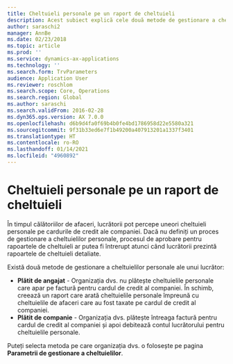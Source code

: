 ```yaml
---
title: Cheltuieli personale pe un raport de cheltuieli
description: Acest subiect explică cele două metode de gestionare a cheltuielilor personale ale unui lucrător în Microsoft Dynamics 365 Finance.
author: saraschi2
manager: AnnBe
ms.date: 02/23/2018
ms.topic: article
ms.prod: ''
ms.service: dynamics-ax-applications
ms.technology: ''
ms.search.form: TrvParameters
audience: Application User
ms.reviewer: roschlom
ms.search.scope: Core, Operations
ms.search.region: Global
ms.author: saraschi
ms.search.validFrom: 2016-02-28
ms.dyn365.ops.version: AX 7.0.0
ms.openlocfilehash: d6b9d4fa0f69b4b0fe4bd1786958d22e5580a321
ms.sourcegitcommit: 9f31b33ed6e7f1b49200a407913201a1337f3401
ms.translationtype: HT
ms.contentlocale: ro-RO
ms.lasthandoff: 01/14/2021
ms.locfileid: "4960892"
---
```

# <a name="personal-expenses-on-an-expense-report"></a>Cheltuieli personale pe un raport de cheltuieli

În timpul călătoriilor de afaceri, lucrătorii pot percepe uneori cheltuieli personale pe cardurile de credit ale companiei. Dacă nu definiți un proces de gestionare a cheltuielilor personale, procesul de aprobare pentru rapoartele de cheltuieli ar putea fi întrerupt atunci când lucrătorii prezintă rapoartele de cheltuieli detaliate. 

Există două metode de gestionare a cheltuielilor personale ale unui lucrător:

- **Plătit de angajat** - Organizația dvs. nu plătește cheltuielile personale care apar pe factură pentru cardul de credit al companiei. În schimb, creează un raport care arată cheltuielile personale împreună cu cheltuielile de afaceri care au fost taxate pe cardul de credit al companiei.
- **Plătit de companie** - Organizația dvs. plătește întreaga factură pentru cardul de credit al companiei și apoi debitează contul lucrătorului pentru cheltuielile personale.

Puteți selecta metoda pe care organizația dvs. o folosește pe pagina **Parametrii de gestionare a cheltuielilor**.
